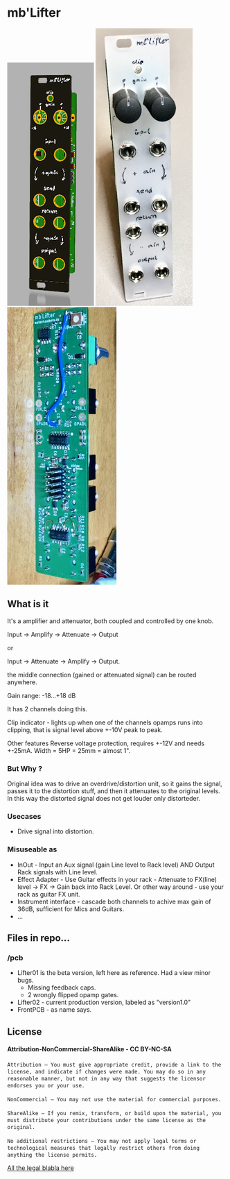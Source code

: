 # mb'Lifter 

![pcb image](rendering.png "Logo Title Text 1")
![pcb image](IMG_3603.png "Logo Title Text 1")
![pcb image](IMG_0307.png "Logo Title Text 1")

## What is it

It's a amplifier and attenuator, both coupled and controlled by one knob.

Input -> Amplify -> Attenuate -> Output

or

Input -> Attenuate -> Amplify -> Output.

the middle connection (gained or attenuated signal) can be routed anywhere.

Gain range: -18...+18 dB

It has 2 channels doing this.

Clip indicator - lights up when one of the channels opamps runs into clipping, that is signal level above +-10V peak to peak.

Other features Reverse voltage protection, requires +-12V and needs +-25mA. Width = 5HP = 25mm = almost 1".

### But Why ?

Original idea was to drive an overdrive/distortion unit, so it gains the signal, passes it to the distortion stuff, and then it attenuates to the original levels. In this way the distorted signal does not get louder only distorteder.

### Usecases

* Drive signal into distortion.

### Misuseable as

* InOut - Input an Aux signal (gain Line level to Rack level) AND Output Rack signals with Line level.
* Effect Adapter - Use Guitar effects in your rack - Attenuate to FX(line) level -> FX -> Gain back into Rack Level. Or other way around - use your rack as guitar FX unit.
* Instrument interface - cascade both channels to achive max gain of 36dB, sufficient for Mics and Guitars.
* ...


## Files in repo...

### /pcb

* Lifter01 is the beta version, left here as reference. Had a view minor bugs.
  * Missing feedback caps.
  * 2 wrongly flipped opamp gates.
* Lifter02 - current production version, labeled as "version1.0"
* FrontPCB - as name says.

## License

#### Attribution-NonCommercial-ShareAlike - CC BY-NC-SA 

```
Attribution — You must give appropriate credit, provide a link to the license, and indicate if changes were made. You may do so in any reasonable manner, but not in any way that suggests the licensor endorses you or your use.

NonCommercial — You may not use the material for commercial purposes.

ShareAlike — If you remix, transform, or build upon the material, you must distribute your contributions under the same license as the original.

No additional restrictions — You may not apply legal terms or technological measures that legally restrict others from doing anything the license permits.
```
[All the legal blabla here](https://creativecommons.org/licenses/by-nc-sa/4.0/legalcode)

